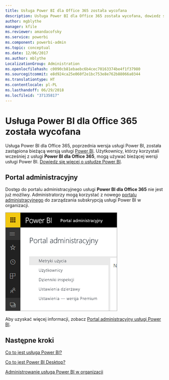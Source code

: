 ```yaml
---
title: Usługa Power BI dla Office 365 została wycofana
description: Usługa Power BI dla Office 365 została wycofana, dowiedz się, jak korzystać z aktualnej wersji usługi Power BI oraz administrować nią.
author: mgblythe
manager: kfile
ms.reviewer: amandacofsky
ms.service: powerbi
ms.component: powerbi-admin
ms.topic: conceptual
ms.date: 12/06/2017
ms.author: mblythe
LocalizationGroup: Administration
ms.openlocfilehash: c0090cb81ebaebc6b4cec70163374be4f1f37980
ms.sourcegitcommit: e8d924ca25e060f2e1bc753e8e762b88066a0344
ms.translationtype: HT
ms.contentlocale: pl-PL
ms.lasthandoff: 06/29/2018
ms.locfileid: "37135817"
---
```

# <a name="power-bi-for-office-365-is-retired"></a>Usługa Power BI dla Office 365 została wycofana
Usługa Power BI dla Office 365, poprzednia wersja usługi Power BI, została zastąpiona bieżącą wersją usługi [Power BI](https://powerbi.microsoft.com). Użytkownicy, którzy korzystali wcześniej z usługi **Power BI dla Office 365**, mogą używać bieżącej wersji usługi Power BI. [Dowiedz się więcej o usłudze Power BI](service-get-started.md).

## <a name="the-admin-portal"></a>Portal administracyjny
Dostęp do portalu administracyjnego usługi **Power BI dla Office 365** nie jest już możliwy. Administratorzy mogą korzystać z nowego [portalu administracyjnego](https://app.powerbi.com/admin-portal) do zarządzania subskrypcją usługi Power BI w organizacji.

![](media/service-admin-o365portal-retired/powerbi-admin-landing-page.png)

Aby uzyskać więcej informacji, zobacz [Portal administracyjny usługi Power BI](service-admin-portal.md).

## <a name="next-steps"></a>Następne kroki
[Co to jest usługa Power BI?](power-bi-overview.md)

[Co to jest Power BI Desktop?](desktop-what-is-desktop.md)

[Administrowanie usługą Power BI w organizacji](service-admin-administering-power-bi-in-your-organization.md)
